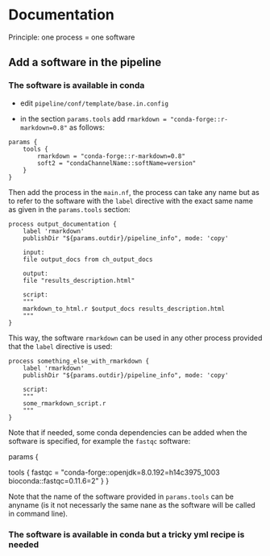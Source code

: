 # Documentation

Principle: one process = one software

## Add a software in the pipeline

### The software is available in conda

* edit `pipeline/conf/template/base.in.config`

* in the section `params.tools` add  `rmarkdown = "conda-forge::r-markdown=0.8"` as follows:


```
params {
    tools {
        rmarkdown = "conda-forge::r-markdown=0.8"
        soft2 = "condaChannelName::softName=version"
    }
}
```

Then add the process in the `main.nf`, the process can take any name but as to refer to the software with the `label` directive with the exact same name as given in the `params.tools` section:

```
process output_documentation {
    label 'rmarkdown'
    publishDir "${params.outdir}/pipeline_info", mode: 'copy'

    input:
    file output_docs from ch_output_docs

    output:
    file "results_description.html"

    script:
    """
    markdown_to_html.r $output_docs results_description.html
    """
}
```

This way, the software `rmarkdown` can be used in any other process provided that the `label` directive is used:

```
process something_else_with_rmarkdown {
    label 'rmarkdown'
    publishDir "${params.outdir}/pipeline_info", mode: 'copy'

    script:
    """
    some_rmarkdown_script.r
    """
}
```

Note that if needed, some conda dependencies can be added when the software is specified, for example the `fastqc` software:




params {
 
  tools {
    fastqc = "conda-forge::openjdk=8.0.192=h14c3975_1003 bioconda::fastqc=0.11.6=2"
  }
}

Note that the name of the software provided in `params.tools` can be anyname (is it not necessarly the same nane as the software will be called in command line).


### The software is available in conda but a tricky yml recipe is needed
